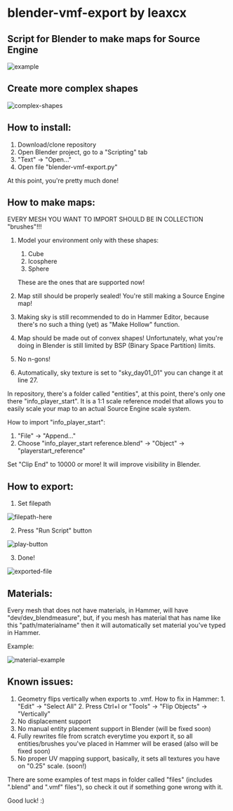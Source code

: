 # blender-vmf-export by leaxcx
## Script for Blender to make maps for Source Engine

![example](https://github.com/leaxcx/blender-vmf-export/assets/172221284/cd51ab54-43ab-44c2-afdd-36ca676b6cbd)

## Create more complex shapes

![complex-shapes](https://github.com/leaxcx/blender-vmf-export/assets/172221284/6b565c32-1b5a-44e2-b225-2cbda0232b24)
  

## How to install:
  1. Download/clone repository
  2. Open Blender project, go to a "Scripting" tab
  3. "Text" -> "Open..."
  4. Open file "blender-vmf-export.py"
     
  At this point, you're pretty much done!

## How to make maps:
  EVERY MESH YOU WANT TO IMPORT SHOULD BE IN COLLECTION "brushes"!!!
  1. Model your environment only with these shapes:
     1. Cube
     2. Icosphere
     3. Sphere
        
     These are the ones that are supported now!
  2. Map still should be properly sealed! You're still making a Source Engine map!
  3. Making sky is still recommended to do in Hammer Editor, because there's no such a thing (yet) as "Make Hollow" function.
  4. Map should be made out of convex shapes! Unfortunately, what you're doing in Blender is still limited by BSP (Binary Space Partition) limits.
  5. No n-gons!
  6. Automatically, sky texture is set to "sky_day01_01" you can change it at line 27.

In repository, there's a folder called "entities", at this point, there's only one there "info_player_start". It is a 1:1 scale reference model that allows you to easily scale your map to an actual Source Engine scale system.

  How to import "info_player_start":
   1. "File" -> "Append..."
   2. Choose "info_player_start reference.blend" -> "Object" -> "playerstart_reference"

Set "Clip End" to 10000 or more! It will improve visibility in Blender.

## How to export:
  1. Set filepath
     
![filepath-here](https://github.com/leaxcx/blender-vmf-export/assets/172221284/8736c61c-fe24-4b5f-8df0-95fb80c97fa3)

  2. Press "Run Script" button
  
![play-button](https://github.com/leaxcx/blender-vmf-export/assets/172221284/c31934da-ea8d-4c7c-a1d7-e62843d61090)

  3. Done!

![exported-file](https://github.com/leaxcx/blender-vmf-export/assets/172221284/a542f7be-d7c0-4633-83cc-da067d3f6e7c)

## Materials:
  Every mesh that does not have materials, in Hammer, will have "dev/dev_blendmeasure", but, if you mesh has material that has name like this "path/materialname" then it will automatically set material you've typed in Hammer.
  
  Example:

  ![material-example](https://github.com/leaxcx/blender-vmf-export/assets/172221284/749db8f1-423a-4cd5-b4fb-90f7cae7f265)

## Known issues:
  1. Geometry flips vertically when exports to .vmf. 
    How to fix in Hammer:
    1. "Edit" -> "Select All"
    2. Press Ctrl+I or "Tools" -> "Flip Objects" -> "Vertically"
  2. No displacement support 
  3. No manual entity placement support in Blender (will be fixed soon)
  4. Fully rewrites file from scratch everytime you export it, so all entities/brushes you've placed in Hammer will be erased (also will be fixed soon)
  5. No proper UV mapping support, basically, it sets all textures you have on "0.25" scale. (soon!)

There are some examples of test maps in folder called "files" (includes ".blend" and ".vmf" files"), so check it out if something gone wrong with it.

Good luck! :)

